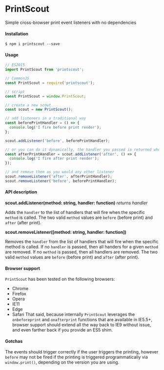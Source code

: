 # PrintScout

Simple cross-browser print event listeners with no dependencies

#### Installation

```
$ npm i printscout --save
```

#### Usage

```javascript
// ES2015
import PrintScout from 'printscout';

// CommonJS
const PrintScout = require('printscout');

// script
const PrintScout = window.PrintScout;

// create a new scout
const scout = new PrintScout();

// add listeners in a traditional way
const beforePrintHandler = () => {
  console.log('I fire before print render');
};

scout.addListener('before', beforePrintHandler);

// or you can do it dynamically, the handler you passed is returned when added
const afterPrintHandler = scout.addListener('after', () => {
  console.log('I fire after print render');
});

// and remove them as you would any other listener
scout.removeListener('after', afterPrintHandler);
scout.removeListener('before', beforePrintHandler);
```

#### API description

**scout.addListener(method: string, handler: function)** *returns handler*

Adds the `handler` to the list of handlers that will fire when the specific `method` is called. The two valid `method` values are `before` (before print) and `after` (after print).

**scout.removeListener([method: string, handler: function])**

Removes the `handler` from the list of handlers that will fire when the specific method is called. If no `handler` is passed, then all handers for a given `method` are removed. If no `method` is passed, then all handlers are removed. The two valid `method` values are `before` (before print) and `after` (after print).

#### Browser support

`PrintScout` has been tested on the following browsers:
* Chrome
* Firefox
* Opera
* IE11
* Edge
* Safari
That said, because internally `PrintScout` leverages the `onbeforeprint` and `onafterprint` functions that are available in IE5.5+, browser support should extend all the way back to IE9 without issue, and even farther back if you provide an ES5 shim.

#### Gotchas

The events should trigger correctly if the user triggers the printing, however `before` may not be fired if the printing is triggered programmatically via `window.print()`, depending on the version you are using.

